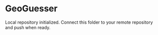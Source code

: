 # GeoGuesser

Local repository initialized. Connect this folder to your remote repository and push when ready.

